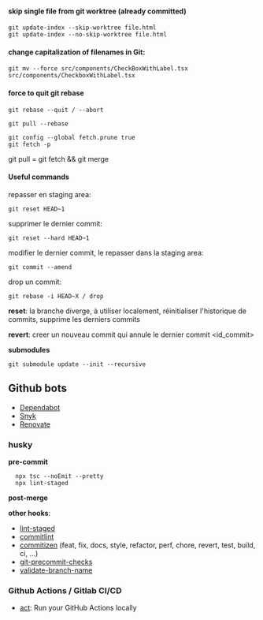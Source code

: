 #### skip single file from git worktree (already committed)
```
git update-index --skip-worktree file.html
git update-index --no-skip-worktree file.html
```

#### change capitalization of filenames in Git:
```
git mv --force src/components/CheckBoxWithLabel.tsx src/components/CheckboxWithLabel.tsx
```

#### force to quit git rebase
```
git rebase --quit / --abort
```

```
git pull --rebase
```

```
git config --global fetch.prune true
git fetch -p
```

git pull = git fetch && git merge

#### Useful commands

repasser en staging area:
```
git reset HEAD~1
```
supprimer le dernier commit:
```
git reset --hard HEAD~1
```
modifier le dernier commit, le repasser dans la staging area:
```
git commit --amend
```
drop un commit:
```
git rebase -i HEAD~X / drop
```

**reset**: la branche diverge, à utiliser localement, réinitialiser l'historique de commits, supprime les derniers commits

**revert**: creer un nouveau commit qui annule le dernier commit <id_commit>

**submodules**

```
git submodule update --init --recursive
```

## Github bots

- [Dependabot](https://github.com/dependabot)
- [Snyk](https://snyk.io/)
- [Renovate](https://github.com/renovatebot/renovate)

### husky

**pre-commit**
```
  npx tsc --noEmit --pretty
  npx lint-staged
```

**post-merge**

**other hooks**:

- [lint-staged](https://github.com/okonet/lint-staged)
- [commitlint](https://github.com/conventional-changelog/commitlint)
- [commitizen](https://github.com/commitizen-tools/commitizen) (feat, fix, docs, style, refactor, perf, chore, revert, test, build, ci, ...)
- [git-precommit-checks](https://github.com/mbrehin/git-precommit-checks)
- [validate-branch-name](https://github.com/JsonMa/validate-branch-name)

### Github Actions / Gitlab CI/CD

- [act](https://github.com/nektos/act): Run your GitHub Actions locally

